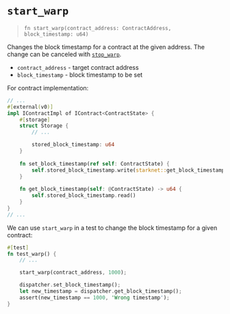 # `start_warp`

> `fn start_warp(contract_address: ContractAddress, block_timestamp: u64)`

Changes the block timestamp for a contract at the given address.
The change can be canceled with [`stop_warp`](./stop_warp.md).

- `contract_address` - target contract address
- `block_timestamp` - block timestamp to be set

For contract implementation:

```rust
// ...
#[external(v0)]
impl IContractImpl of IContract<ContractState> {
    #[storage]
    struct Storage {
        // ...

        stored_block_timestamp: u64
    }
    
    fn set_block_timestamp(ref self: ContractState) {
        self.stored_block_timestamp.write(starknet::get_block_timestamp());
    }
    
    fn get_block_timestamp(self: @ContractState) -> u64 {
        self.stored_block_timestamp.read()
    }
}
// ...
```

We can use `start_warp` in a test to change the block timestamp for a given contract:

```rust
#[test]
fn test_warp() {
    // ...

    start_warp(contract_address, 1000);

    dispatcher.set_block_timestamp();
    let new_timestamp = dispatcher.get_block_timestamp();
    assert(new_timestamp == 1000, 'Wrong timestamp');
}
```
